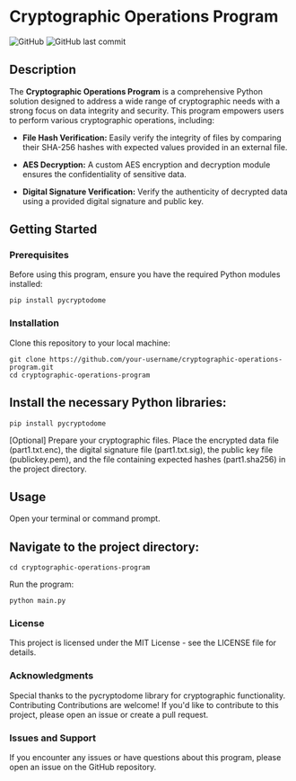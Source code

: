# Cryptographic Operations Program

![GitHub](https://img.shields.io/github/license/infuriated-mink/cryptographic-operations-program)
![GitHub last commit](https://img.shields.io/github/last-commit/infuriated-mink/cryptographic-operations-program)

## Description

The **Cryptographic Operations Program** is a comprehensive Python solution designed to address a wide range of cryptographic needs with a strong focus on data integrity and security. This program empowers users to perform various cryptographic operations, including:

- **File Hash Verification:** Easily verify the integrity of files by comparing their SHA-256 hashes with expected values provided in an external file.

- **AES Decryption:** A custom AES encryption and decryption module ensures the confidentiality of sensitive data.

- **Digital Signature Verification:** Verify the authenticity of decrypted data using a provided digital signature and public key.

## Getting Started

### Prerequisites

Before using this program, ensure you have the required Python modules installed:

```
pip install pycryptodome
```

### Installation
Clone this repository to your local machine:
```
git clone https://github.com/your-username/cryptographic-operations-program.git
cd cryptographic-operations-program
```
## Install the necessary Python libraries:
```
pip install pycryptodome
```
[Optional] Prepare your cryptographic files. Place the encrypted data file (part1.txt.enc), the digital signature file (part1.txt.sig), the public key file (publickey.pem), and the file containing expected hashes (part1.sha256) in the project directory.
## Usage
Open your terminal or command prompt.

## Navigate to the project directory:
```
cd cryptographic-operations-program
```
Run the program:
```
python main.py
```

### License
This project is licensed under the MIT License - see the LICENSE file for details.

### Acknowledgments
Special thanks to the pycryptodome library for cryptographic functionality.
Contributing
Contributions are welcome! If you'd like to contribute to this project, please open an issue or create a pull request.

### Issues and Support
If you encounter any issues or have questions about this program, please open an issue on the GitHub repository.
